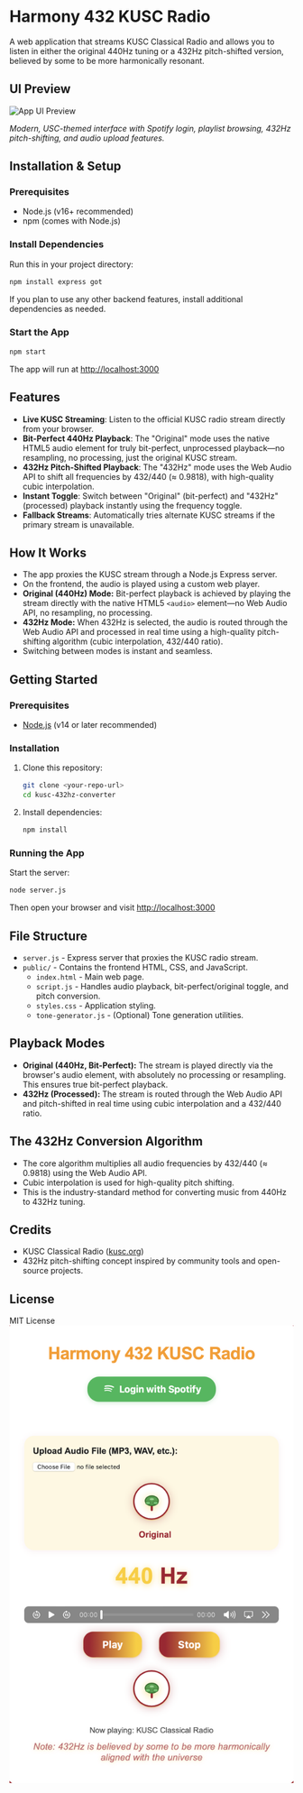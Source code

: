 # Harmony 432 KUSC Radio

A web application that streams KUSC Classical Radio and allows you to listen in either the original 440Hz tuning or a 432Hz pitch-shifted version, believed by some to be more harmonically resonant.

## UI Preview

![App UI Preview](public/ui-preview.png)

*Modern, USC-themed interface with Spotify login, playlist browsing, 432Hz pitch-shifting, and audio upload features.*

## Installation & Setup

### Prerequisites
- Node.js (v16+ recommended)
- npm (comes with Node.js)

### Install Dependencies
Run this in your project directory:

```sh
npm install express got
```

If you plan to use any other backend features, install additional dependencies as needed.

### Start the App
```sh
npm start
```

The app will run at [http://localhost:3000](http://localhost:3000)

## Features
- **Live KUSC Streaming**: Listen to the official KUSC radio stream directly from your browser.
- **Bit-Perfect 440Hz Playback**: The "Original" mode uses the native HTML5 audio element for truly bit-perfect, unprocessed playback—no resampling, no processing, just the original KUSC stream.
- **432Hz Pitch-Shifted Playback**: The "432Hz" mode uses the Web Audio API to shift all frequencies by 432/440 (≈ 0.9818), with high-quality cubic interpolation.
- **Instant Toggle**: Switch between "Original" (bit-perfect) and "432Hz" (processed) playback instantly using the frequency toggle.
- **Fallback Streams**: Automatically tries alternate KUSC streams if the primary stream is unavailable.

## How It Works
- The app proxies the KUSC stream through a Node.js Express server.
- On the frontend, the audio is played using a custom web player.
- **Original (440Hz) Mode:** Bit-perfect playback is achieved by playing the stream directly with the native HTML5 `<audio>` element—no Web Audio API, no resampling, no processing.
- **432Hz Mode:** When 432Hz is selected, the audio is routed through the Web Audio API and processed in real time using a high-quality pitch-shifting algorithm (cubic interpolation, 432/440 ratio).
- Switching between modes is instant and seamless.

## Getting Started

### Prerequisites
- [Node.js](https://nodejs.org/) (v14 or later recommended)

### Installation
1. Clone this repository:
   ```bash
   git clone <your-repo-url>
   cd kusc-432hz-converter
   ```
2. Install dependencies:
   ```bash
   npm install
   ```

### Running the App
Start the server:
```bash
node server.js
```
Then open your browser and visit [http://localhost:3000](http://localhost:3000)

## File Structure
- `server.js` - Express server that proxies the KUSC radio stream.
- `public/` - Contains the frontend HTML, CSS, and JavaScript.
  - `index.html` - Main web page.
  - `script.js` - Handles audio playback, bit-perfect/original toggle, and pitch conversion.
  - `styles.css` - Application styling.
  - `tone-generator.js` - (Optional) Tone generation utilities.

## Playback Modes
- **Original (440Hz, Bit-Perfect):** The stream is played directly via the browser's audio element, with absolutely no processing or resampling. This ensures true bit-perfect playback.
- **432Hz (Processed):** The stream is routed through the Web Audio API and pitch-shifted in real time using cubic interpolation and a 432/440 ratio.

## The 432Hz Conversion Algorithm
- The core algorithm multiplies all audio frequencies by 432/440 (≈ 0.9818) using the Web Audio API.
- Cubic interpolation is used for high-quality pitch shifting.
- This is the industry-standard method for converting music from 440Hz to 432Hz tuning.

## Credits
- KUSC Classical Radio ([kusc.org](https://www.kusc.org/))
- 432Hz pitch-shifting concept inspired by community tools and open-source projects.

## License
MIT License
![alt text](image.jpg)